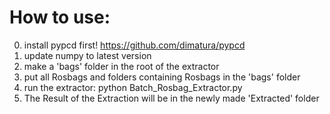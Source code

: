 # How to use:
0. install pypcd first! https://github.com/dimatura/pypcd
1. update numpy to latest version
2. make a 'bags' folder in the root of the extractor
3. put all Rosbags and folders containing Rosbags in the 'bags' folder
4. run the extractor: python Batch_Rosbag_Extractor.py
5. The Result of the Extraction will be in the newly made 'Extracted' folder
